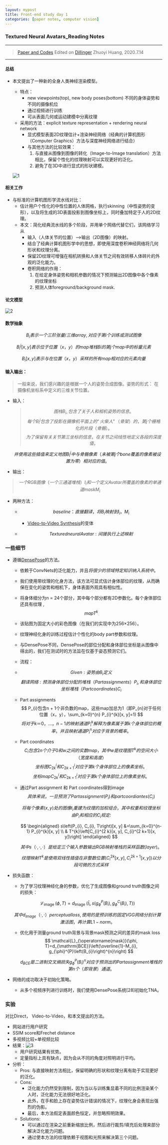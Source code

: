 ```yaml
---
layout: mypost
title: Front-end study day 1
categories: [paper notes, computer vision]
---
```


### Textured Neural Avatars_Reading Notes

------

> [Paper and Codes](https://www.catalyzex.com/paper/arxiv:1905.08776 "Textured Neural Avatars")
> Edited on [Dillinger](https://dillinger.io/)
> Zhuoyi Huang, 2020.7.14

----

#### 总结

- 本文提出了一种新的全身人类神经渲染模型。

  - 特点：
    - new viewpoints(top), new body poses(bottom) 不同的身体姿势和不同的摄像机位
    - 通过视频进行训练
    - 可从表面几何或运动建模中分离纹理
  - 采用的方法：explicit texture representation + rendering neural network 
    - 显式模型表面2D纹理估计+渲染神经网络（经典的计算机图形（Computer Graphics）方法与深度神经网络进行结合）
    - 与其他方法的比较效果：
      1. 与直接从图像到图像的转化（Image-to-Image translation）方法相比，保留个性化的纹理映射可以实现更好的泛化。
      2. 避免了在3D中进行显式的形状建模。

  ![1](./1.png)

#### 相关工作

- 与标准的计算机图形学流水线对比：
  - 估计用户个性化的中性位置的人体网格，执行skinning（中性姿势的变形），以及将生成的3D表面投影到图像坐标上，同时叠加特定于人的2D纹理。
  - 本文：简化经典流水线的多个阶段，并用单个网络代替它们，该网络学习从
    - 输入（人体关节的位置）——>输出（2D图像）的映射。
    - 结合了经典计算机图形学中的思想，即使用深度卷积神经网络将几何形状和纹理分离。
    - 保留2D纹理可增强在相机转换和人体关节之间有效转移人体碎片的外观的泛化能力。
    - 卷积网络的作用：
      1. 在给定身体姿势和相机参数的情况下预测输出2D图像中各个像素的纹理坐标
      2. 预测人体foreground/background mask.

#### 论文模型

![2](./2.png)

#### 数学抽象

$$
B_{i} 表示一个三阶张量/三维array,对应于第i个训练或测试图像
$$

$$
B_{i}^{j}[x, y] 表示位于位置（x，y）的map堆栈Bi的第j个map中的标量元素
$$

$$
B_{i}[x, y]表示与在位置（x，y）采样的所有map相对应的元素向量
$$

#### 输入输出：

> 一般来说，我们感兴趣的是根据一个人的姿势合成图像。姿势的形式： 在摄像机坐标系中定义的三维关节位置。

- 输入：

    > $$
    > 图栈B_{i}, 包含了关于人和相机姿势的信息。
    > $$
	$$
	每个B_{i}^{j}包含了投影在摄像机平面上的“火柴人”（骨架）的，第j个栅格化的片段（骨骼）。
	$$
    $$
    为了保留有关关节第三坐标的信息，在关节之间线性地定义各段的深度值，
    $$
    
    $$
    并使用这些插值来定义地图B_{i}^{j}中与骨骼像素（未被第j个bone覆盖的像素被设置为零）相对应的值。
    $$
    
- 输出：
> $$
> 一个RGB图像（一个三通道堆栈）I_{i}和一个定义Avatar所覆盖的像素的单通道mask M_{i}
> $$

  

- 两种方法：

  - $$
    baseline：直接翻译，将B_{i}映射到{I_{i}，M_{i}}
    $$
  	- [Video-to-Video Synthesis](https://arxiv.org/abs/1808.06601)的变体

  - $$
    Textured neural Avatar:间接执行上述映射
    $$

### 一些细节

- 遵循[DensePose](https://arxiv.org/abs/1802.00434)的方法。
  - 依赖于ConvNets的泛化能力，并且*将很少的领域特定知识纳入系统中*。
  - 我们使用带纹理的化身方法，该方法可显式估计身体部位的纹理，从而确保在变化的姿势和相机下，身体表面外观具有相似性。
  - 将身体细分为n = 24个部分，其中每个部分都有2D参数化。每个身体部位还具有纹理 ,
  $$
  map T^{k}
  $$
  - 该贴图为固定大小的彩色图像（在我们的实现中为256×256）。

  - 纹理神经化身的训练过程估计个性化的body part参数和纹理。

  - 与DensePose不同，DensePose的部位分配和身体部位坐标是从图像中得出的，我们在测试时的方法旨在仅基于姿态预测它们。

  - 流程：

  - $$
    Given: 姿势由B_{i}定义	
    $$
    $$
    翻译网络: 预测身体部位分配的堆栈（Part assignments）P_{i},和身体部位坐标堆栈（Part coordinates)C_{i}
    $$
    
  - Part assignments
    $$
    P_{i}包含n + 1个非负数的map，这些map加总为1（即P_{n}对于任何位置（x，y），\sum_{k=0}^{n} P_{i}^{k}[x, y]=1)
    $$
    $$
  将对于k ＝ 0，...，n-1的映射通道P^k_i解释为像素属于第k个身体部位的概率，并且映射通道P^n_i对应于背景的概率。
  	$$
  	
  - Part coordinates
    $$
    C_{i}包含2n个介于0和w之间的实数map，其中w是纹理图T^{k}的空间大小（宽度和高度）
    $$
    $$
    坐标图C_{2k}^i和C_{2k + 1}^i对应于第k个身体部位上的像素坐标。
    $$
    $$
    坐标 map C_{2k}^i和C_{2k + 1}^i对应于第k个身体部位上的像素坐标。
    $$
    
  - 通过Part assignment 和 Part coordinates得到image
    $$
    具体来说，一旦预测了Part assignment(P_i)和part coordiantes(C_i)
    $$

    $$
    将每个像素(x,y)处的图像I_i重建为纹理的加权组合，其中权重和纹理坐标由P_i和相应的C_i规定:
    $$

    $$
    \begin{aligned}
    s\left(P_{i}, C_{i}, T\right)[x, y] &=\sum_{k=0}^{n-1} P_{i}^{k}[x, y] \\
    & T^{k}\left[C_{i}^{2 k}[x, y], C_{i}^{2 k+1}[x, y]\right]
    \end{aligned}
    $$

    $$
    其中s（·,·,·）是给定三个输入参数输出RGB映射堆栈的采样函数(layer)。
    $$

    $$
    纹理映射T^k是使用双线性插值在非整数位置\left(C_{i}^{2 k}[x, y], C_{i}^{2 \dot{k}+1}[x, y]\right)以分段可微的方式采样
    $$

    

- 损失函数：

  -  为了学习纹理神经化身的参数，优化了生成图像和ground truth图像之间的损失：

    $$
    \mathcal{L}_{\text {image }}(\phi, T)=d_{\text {Image }}\left(\bar{I}_{i}, s\left(g_{\phi}^{P}\left(B_{i}\right), g_{\phi}^{C}\left(B_{i}\right), T\right)\right)
    $$

    $$
    其中d_{Image}（·,·） perceptual loss,使用的是预训练的固定VGG网络分别计算激活图，再计算L1-norm。
    $$
    
  - 优化用于测量ground truth背景与背景mask预测之间的差异的mask loss
    $$
    \mathcal{L}_{\operatorname{mask}}(\phi, T)=d_{\mathrm{BCE}}\left(\overline{1}-M_{i}, g_{\phi}^{P}\left(B_{i}\right)^{n}\right)
    $$
    
    $$
    d_{BCE} 是二进制交叉熵损失g^P_{\phi}(B_i)^n对应于预测出的Part assignment堆栈的第n个（即背景）通道。
    $$

- 网络的成功取决于初始化策略。

  - 从多个视频序列进行训练时，我们使用DensePose系统[28]初始化TNA。

### 实验

对比Direct， Video-to-Video，和本文提出的方法。

- 网站进行用户研究
- SSIM score和Frechet distance
- 多视频比较+单视频比较
- 结果：![3](3.png)
  - 用户研究结果有优势。
  - 定量指标上具有缺点，因为会从不同的角度对照明进行平均。
- 分析：
  - Pros: 与直接映射方法相比，保留明确的形状和纹理分离有助于实现更好的泛化。
  - Cons: 
    - 泛化能力仍然受到限制，因为当以与训练集显着不同的比例渲染某个人时，泛化能力无法很好地泛化。
    - 此外，在手和脸上存在姿势估计错误的情况下，纹理化身会表现出强烈的伪影。
    - 最后，本方法假定表面颜色恒定，并忽略照明效果。
  - Solutions: 
    - 可以通过在渲染之前重新缩放比例，然后进行裁剪/填充后处理来部分解决泛化能力问题。
    - 通过使本方法的纹理依赖于视图和光照来解决第三个问题。

